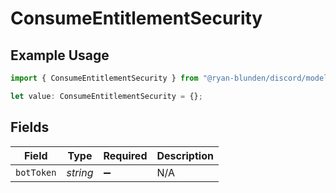 # ConsumeEntitlementSecurity

## Example Usage

```typescript
import { ConsumeEntitlementSecurity } from "@ryan-blunden/discord/models/operations";

let value: ConsumeEntitlementSecurity = {};
```

## Fields

| Field              | Type               | Required           | Description        |
| ------------------ | ------------------ | ------------------ | ------------------ |
| `botToken`         | *string*           | :heavy_minus_sign: | N/A                |
